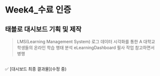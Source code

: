 # Week4_수료 인증 

## 태블로 대시보드 기획 및 제작

> LMS(Learning Management System) 로그 데이터 시각화를 통한 A 대학교 학생들의 온라인 학습 행태 분석
> eLearningDashboard 필사 작업 참고하면서 병행

<br />
✅ [대시보드 최종 결과물](수정 중)
